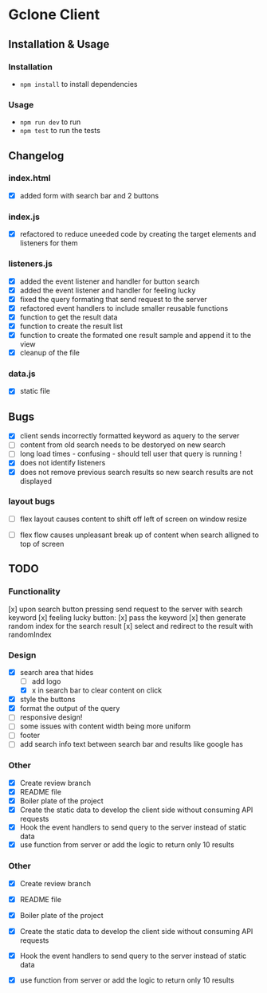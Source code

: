 # Gclone Client

## Installation & Usage

### Installation
* ```npm install``` to install dependencies 

### Usage
* ```npm run dev``` to run 
* ```npm test``` to run the tests

## Changelog

### index.html
- [x] added form with search bar and 2 buttons 

### index.js
- [x] refactored to reduce uneeded code by creating the target elements and listeners for them


### listeners.js
- [x] added the event listener and handler for button search
- [x] added the event listener and handler for feeling lucky
- [x] fixed the query formating that send request to the server
- [x] refactored event handlers to include smaller reusable functions
- [x] function to get the result data
- [x] function to create the result list
- [x] function to create the formated one result sample and append it to the view
- [x] cleanup of the file

### data.js
- [x] static file 


## Bugs
- [x] client sends incorrectly formatted keyword as aquery to the server
- [ ] content from old search needs to be destoryed on new search
- [ ] long load times - confusing - should tell user that query is running !
- [x] does not identify listeners
- [x] does not remove previous search results so new search results are not displayed
### layout bugs
- [ ] flex layout causes content to shift off left of screen on window resize
- [ ] flex flow causes unpleasant break up of content when search alligned to top of screen


## TODO
### Functionality 
[x] upon search button pressing send request to the server with search keyword
[x] feeling lucky button: 
    [x] pass the keyword 
    [x] then generate random index for the search result
    [x] select and redirect to the result with randomIndex

### Design 
- [x] search area that hides
    - [ ] add logo
    - [x] x in search bar to clear content on click
- [x] style the buttons
- [x] format the output of the query
- [ ] responsive design!
- [ ] some issues with content width being more uniform
- [ ] footer
- [ ] add search info text between search bar and results like google has

### Other
- [x] Create review branch
- [x] README file
- [x] Boiler plate of the project 
- [x] Create the static data to develop the client side without consuming API requests
- [x] Hook the event handlers to send query to the server instead of static data
- [x] use function from server or add the logic to return only 10 results

### Other
- [x] Create review branch
- [x] README file
- [x] Boiler plate of the project 
- [x] Create the static data to develop the client side without consuming API requests
- [x] Hook the event handlers to send query to the server instead of static data
- [x] use function from server or add the logic to return only 10 results

